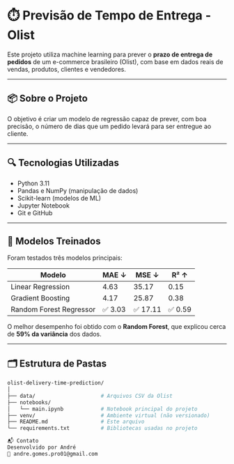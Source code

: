 # ⏱️ Previsão de Tempo de Entrega - Olist

Este projeto utiliza machine learning para prever o **prazo de entrega de pedidos** de um e-commerce brasileiro (Olist), com base em dados reais de vendas, produtos, clientes e vendedores.

---

## 📦 Sobre o Projeto

O objetivo é criar um modelo de regressão capaz de prever, com boa precisão, o número de dias que um pedido levará para ser entregue ao cliente.

---

## 🔍 Tecnologias Utilizadas

- Python 3.11
- Pandas e NumPy (manipulação de dados)
- Scikit-learn (modelos de ML)
- Jupyter Notebook
- Git e GitHub

---

## 🧠 Modelos Treinados

Foram testados três modelos principais:

| Modelo                 | MAE ↓ | MSE ↓ | R² ↑  |
|------------------------|--------|--------|-------|
| Linear Regression      | 4.63   | 35.17  | 0.15  |
| Gradient Boosting      | 4.17   | 25.87  | 0.38  |
| Random Forest Regressor| ✅ 3.03| ✅ 17.11| ✅ 0.59 |

O melhor desempenho foi obtido com o **Random Forest**, que explicou cerca de **59% da variância** dos dados.

---

## 🗂️ Estrutura de Pastas

```bash
olist-delivery-time-prediction/
│
├── data/                     # Arquivos CSV da Olist
├── notebooks/
│   └── main.ipynb            # Notebook principal do projeto
├── venv/                     # Ambiente virtual (não versionado)
├── README.md                 # Este arquivo
└── requirements.txt          # Bibliotecas usadas no projeto

📬 Contato
Desenvolvido por André
📧 andre.gomes.pro01@gmail.com